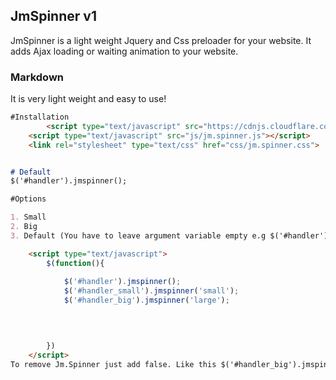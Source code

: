 ## JmSpinner v1


JmSpinner is a light weight Jquery and Css preloader for your website. It adds Ajax loading or waiting animation to your website.

### Markdown

It is very light weight and easy to use!

```markdown
#Installation
        <script type="text/javascript" src="https://cdnjs.cloudflare.com/ajax/libs/jquery/3.2.1/jquery.min.js"></script>
	<script type="text/javascript" src="js/jm.spinner.js"></script>
	<link rel="stylesheet" type="text/css" href="css/jm.spinner.css">


# Default
$('#handler').jmspinner();

#Options

1. Small
2. Big
3. Default (You have to leave argument variable empty e.g $('#handler').jmspinner(argument)).

    <script type="text/javascript">	
		$(function(){
		
			$('#handler').jmspinner();
			$('#handler_small').jmspinner('small');
			$('#handler_big').jmspinner('large');

		

			
		})
	</script>
To remove Jm.Spinner just add false. Like this $('#handler_big').jmspinner(false);




```

